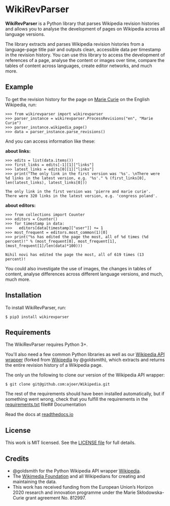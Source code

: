 # WikiRevParser

**WikiRevParser** is a Python library that parses Wikipedia revision histories and allows you to analyse the development of pages on Wikipedia across all language versions.

The library extracts and parses Wikipedia revision histories from a language-page title pair and outputs clean, accessible data per timestamp in the revision history. 
You can use this library to access the development of references of a page, analyse the content or images over time, compare the tables of content across languages, create editor networks, and much more.

## Example

To get the revision history for the page on [Marie Curie](https://en.wikipedia.org/wiki/Marie_Curie) on the English Wikipedia, run:

	>>> from wikirevparser import wikirevparser
	>>> parser_instance = wikirevparser.ProcessRevisions("en", "Marie Curie") 
	>>> parser_instance.wikipedia_page()
	>>> data = parser_instance.parse_revisions()

And you can access information like these:

**about links:**

	>>> edits = list(data.items())
	>>> first_links = edits[-1][1]["links"]
	>>> latest_links = edits[0][1]["links"]
	>>> print("The only link in the first version was '%s'. \nThere were %d links in the latest version, e.g. '%s'." % (first_links[0], len(latest_links), latest_links[0]))
	
	The only link in the first version was 'pierre and marie curie'.
	There were 320 links in the latest version, e.g. 'congress poland'.
	
**about editors:**

	>>> from collections import Counter
	>>> editors = Counter()
	>>> for timestamp in data:
	>>>	  editors[data[timestamp]["user"]] += 1
	>>> most_frequent = editors.most_common(1)[0]
 	>>> print("%s has edited the page the most, all of %d times (%d percent)!" % (most_frequent[0], most_frequent[1], (most_frequent[1]/len(data)*100)))
	
	Nihil novi has edited the page the most, all of 619 times (13 percent)!

You could also investigate the use of images, the changes in tables of content, analyse differences across different language versions, and much, much more. 

## Installation

To install WikiRevParser, run:

	$ pip3 install wikirevparser

## Requirements

The WikiRevParser requires Python 3+.

You'll also need a few common Python libraries as well as our [Wikipedia API wrapper](https://github.com/ajoer/Wikipedia) (forked from [Wikipedia](https://github.com/goldsmith/Wikipedia) by @goldsmith), which extracts and returns the entire revision history of a Wikipedia page. 

The only un the following to clone our version of the Wikipedia API wrapper:

	$ git clone git@github.com:ajoer/Wikipedia.git

The rest of the requirements should have been installed automatically, but if something went wrong, check that you fulfill the requirements in the [requirements.txt](https://github.com/ajoer/WikiRevParser/requirements.txt) file## Documentation

Read the docs at [readthedocs.io](https://wikirevparser.readthedocs.io/en/latest/)

## License

This work is MIT licensed. See the [LICENSE file](https://github.com/ajoer/WikiRevParser/LICENSE) for full details.

## Credits

- @goldsmith for the Python Wikipedia API wrapper [Wikipedia](https://github.com/goldsmith/Wikipedia).
- The [Wikimedia Foundation](http://wikimediafoundation.org/wiki/Home) and all Wikipedians for creating and maintaining the data.
- This work has received funding from the European Union’s Horizon 2020 research and innovation programme under the Marie Skłodowska-Curie grant agreement No. 812997.

